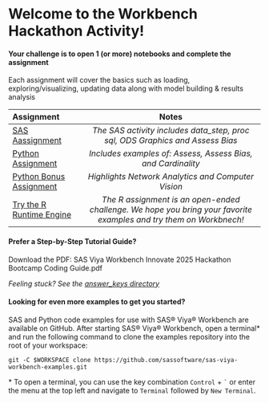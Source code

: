 # Welcome to the Workbench Hackathon Activity!

#### Your challenge is to open 1 (or more) notebooks and complete the assignment

Each assignment will cover the basics such as loading, exploring/visualizing, updating data along with model building & results analysis


| Assignment              | Notes| 
| :---------------- | :------: | 
| [SAS Aassignment](https://github.com/sascommunities/sas-hackathon-boot-camp-2025/blob/main/workbench/assignments/workbench_innovate_hackathon.sasnb)|   <em>The SAS activity includes data_step, proc sql, ODS Graphics and Assess Bias </em>  | 
| [Python Assignment](https://github.com/sascommunities/sas-hackathon-boot-camp-2025/blob/main/workbench/assignments/workbench_innovate_hackathon_python.ipynb)    |  <em>Includes examples of: Assess, Assess Bias, and Cardinality  </em> | 
| [Python Bonus Assignment](https://github.com/sascommunities/sas-hackathon-boot-camp-2025/blob/main/workbench/assignments/workbench_innovate_hackathon_python_bonus_assignment.ipynb) |  <em>Highlights Network Analytics and Computer Vision   </em>|
| [Try the R Runtime Engine](https://github.com/sascommunities/sas-hackathon-boot-camp-2025/blob/main/workbench/assignments/workbench_innovate_hackathon_r.ipynb) |  <em>The R assignment is an open-ended challenge. We hope you bring your favorite examples and try them on Workbnech!   </em>|





#### Prefer a Step-by-Step Tutorial Guide?
Download the PDF: SAS Viya Workbench Innovate 2025 Hackathon Bootcamp Coding Guide.pdf 

<em>Feeling stuck? See the [answer_keys directory](https://github.com/sascommunities/sas-hackathon-boot-camp-2025/tree/main/workbench/assignments/answer_keys)</em>

#### Looking for even more examples to get you started?

SAS and Python code examples for use with SAS® Viya® Workbench are available on GitHub. After starting SAS® Viya® Workbench, open a terminal* and run the following command to clone the examples repository into the root of your workspace:

    git -C $WORKSPACE clone https://github.com/sassoftware/sas-viya-workbench-examples.git

\* To open a terminal, you can use the key combination `Control` + `` ` `` or enter the menu at the top left and navigate to `Terminal` followed by `New Terminal`.
